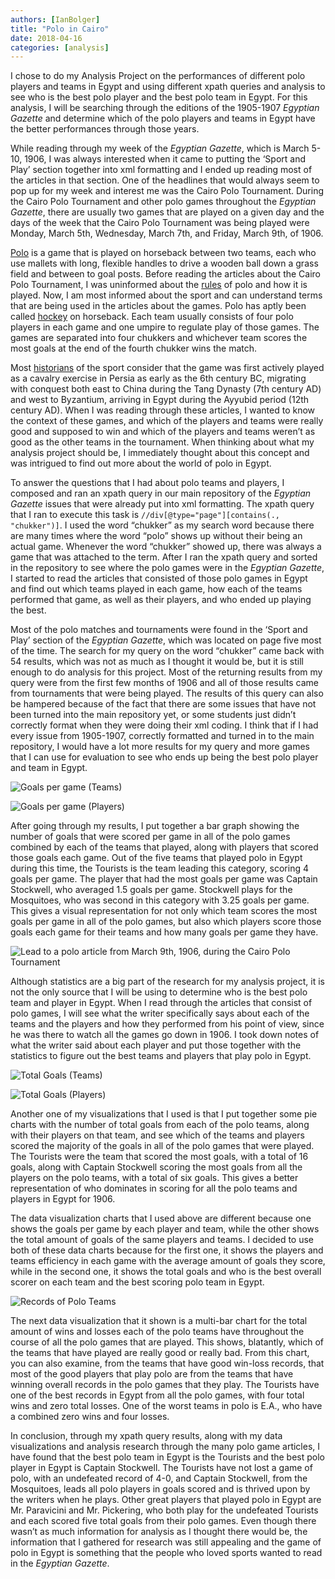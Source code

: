 ```yaml
---
authors: [IanBolger]
title: "Polo in Cairo"
date: 2018-04-16
categories: [analysis]
---
```

I chose to do my Analysis Project on the performances of different polo players and teams in Egypt and using different xpath queries and analysis to see who is the best polo player and the best polo team in Egypt. For this analysis, I will be searching through the editions of the 1905-1907 _Egyptian Gazette_ and determine which of the polo players and teams in Egypt have the better performances through those years.

While reading through my week of the _Egyptian Gazette_, which is March 5-10, 1906, I was always interested when it came to putting the ‘Sport and Play’ section together into xml formatting and I ended up reading most of the articles in that section. One of the headlines that would always seem to pop up for my week and interest me was the Cairo Polo Tournament. During the Cairo Polo Tournament and other polo games throughout the _Egyptian Gazette_, there are usually two games that are played on a given day and the days of the week that the Cairo Polo Tournament was being played were Monday, March 5th, Wednesday, March 7th, and Friday, March 9th, of 1906.

[Polo](https://www.britannica.com/sports/polo) is a game that is played on horseback between two teams, each who use mallets with long, flexible handles to drive a wooden ball down a grass field and between to goal posts. Before reading the articles about the Cairo Polo Tournament, I was uninformed about the [rules](https://www.historic-uk.com/CultureUK/The-Origins-of-Polo/) of polo and how it is played. Now, I am most informed about the sport and can understand terms that are being used in the articles about the games. Polo has aptly been called [hockey](https://www.jstor.org/stable/pdf/25485776.pdf?refreqid=search%3Af56393a29453dff0a4f76b5dc4efb7d2) on horseback. Each team usually consists of four polo players in each game and one umpire to regulate play of those games. The games are separated into four chukkers and whichever team scores the most goals at the end of the fourth chukker wins the match.

Most [historians](http://www.horsetimesegypt.com/pdf/articles/Polo_In_Egypt_Sport_Of_Kings_And_The_Kings_Of_The_Sport.pdf) of the sport consider that the game was first actively played as a cavalry exercise in Persia as early as the 6th century BC, migrating with conquest both east to China during the Tang Dynasty (7th century AD) and west to Byzantium, arriving in Egypt during the Ayyubid period (12th century AD). When I was reading through these articles, I wanted to know the context of these games, and which of the players and teams were really good and supposed to win and which of the players and teams weren’t as good as the other teams in the tournament. When thinking about what my analysis project should be, I immediately thought about this concept and was intrigued to find out more about the world of polo in Egypt.

To answer the questions that I had about polo teams and players, I composed and ran an xpath query in our main repository of the _Egyptian Gazette_ issues that were already put into xml formatting. The xpath query that I ran to execute this task is `//div[@type="page"][contains(., "chukker")]`. I used the word “chukker” as my search word because there are many times where the word “polo” shows up without their being an actual game. Whenever the word “chukker” showed up, there was always a game that was attached to the term. After I ran the xpath query and sorted in the repository to see where the polo games were in the _Egyptian Gazette_, I started to read the articles that consisted of those polo games in Egypt and find out which teams played in each game, how each of the teams performed that game, as well as their players, and who ended up playing the best.

Most of the polo matches and tournaments were found in the ‘Sport and Play’ section of the _Egyptian Gazette_, which was located on page five most of the time. The search for my query on the word “chukker” came back with 54 results, which was not as much as I thought it would be, but it is still enough to do analysis for this project. Most of the returning results from my query were from the first few months of 1906 and all of those results came from tournaments that were being played. The results of this query can also be hampered because of the fact that there are some issues that have not been turned into the main repository yet, or some students just didn’t correctly format when they were doing their xml coding. I think that if I had every issue from 1905-1907, correctly formatted and turned in to the main repository, I would have a lot more results for my query and more games that I can use for evaluation to see who ends up being the best polo player and team in Egypt.

![Goals per game (Teams)](bolger-goals_per_game_teams.png)

![Goals per game (Players)](bolger-goals_per_game_players.png)

After going through my results, I put together a bar graph showing the number of goals that were scored per game in all of the polo games combined by each of the teams that played, along with players that scored those goals each game. Out of the five teams that played polo in Egypt during this time, the Tourists is the team leading this category, scoring 4 goals per game. The player that had the most goals per game was Captain Stockwell, who averaged 1.5 goals per game. Stockwell plays for the Mosquitoes, who was second in this category with 3.25 goals per game. This gives a visual representation for not only which team scores the most goals per game in all of the polo games, but also which players score those goals each game for their teams and how many goals per game they have.

![Lead to a polo article from March 9th, 1906, during the Cairo Polo Tournament](bolger-analysis_image.png)

Although statistics are a big part of the research for my analysis project, it is not the only source that I will be using to determine who is the best polo team and player in Egypt. When I read through the articles that consist of polo games, I will see what the writer specifically says about each of the teams and the players and how they performed from his point of view, since he was there to watch all the games go down in 1906. I took down notes of what the writer said about each player and put those together with the statistics to figure out the best teams and players that play polo in Egypt.

![Total Goals (Teams)](bolger-total_goals_teams.png)

![Total Goals (Players)](bolger-total_goals_players.png)

Another one of my visualizations that I used is that I put together some pie charts with the number of total goals from each of the polo teams, along with their players on that team, and see which of the teams and players scored the majority of the goals in all of the polo games that were played. The Tourists were the team that scored the most goals, with a total of 16 goals, along with Captain Stockwell scoring the most goals from all the players on the polo teams, with a total of six goals. This gives a better representation of who dominates in scoring for all the polo teams and players in Egypt for 1906.

The data visualization charts that I used above are different because one shows the goals per game by each player and team, while the other shows the total amount of goals of the same players and teams. I decided to use both of these data charts because for the first one, it shows the players and teams efficiency in each game with the average amount of goals they score, while in the second one, it shows the total goals and who is the best overall scorer on each team and the best scoring polo team in Egypt.

![Records of Polo Teams](bolger-records.png)

The next data visualization that it shown is a multi-bar chart for the total amount of wins and losses each of the polo teams have throughout the course of all the polo games that are played. This shows, blatantly, which of the teams that have played are really good or really bad. From this chart, you can also examine, from the teams that have good win-loss records, that most of the good players that play polo are from the teams that have winning overall records in the polo games that they play. The Tourists have one of the best records in Egypt from all the polo games, with four total wins and zero total losses. One of the worst teams in polo is E.A., who have a combined zero wins and four losses.

In conclusion, through my xpath query results, along with my data visualizations and analysis research through the many polo game articles, I have found that the best polo team in Egypt is the Tourists and the best polo player in Egypt is Captain Stockwell. The Tourists have not lost a game of polo, with an undefeated record of 4-0, and Captain Stockwell, from the Mosquitoes, leads all polo players in goals scored and is thrived upon by the writers when he plays. Other great players that played polo in Egypt are Mr. Paravicini and Mr. Pickering, who both play for the undefeated Tourists and each scored five total goals from their polo games. Even though there wasn’t as much information for analysis as I thought there would be, the information that I gathered for research was still appealing and the game of polo in Egypt is something that the people who loved sports wanted to read in the _Egyptian Gazette_.
